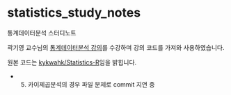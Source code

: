 # statistics_study_notes
통계데이터분석 스터디노트

곽기영 교수님의 [통계데이터분석 강의](https://www.youtube.com/playlist?list=PLY0OaF78qqGAxKX91WuRigHpwBU0C2SB_)를 수강하며 강의 코드를 가져와 사용하였습니다.

원본 코드는 [kykwahk/Statistics-R](https://github.com/kykwahk/Statistics-R)임을 밝힙니다.

* 05. 카이제곱분석의 경우 파일 문제로 commit 지연 중
